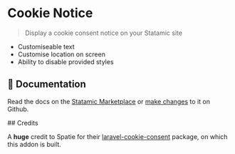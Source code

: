 # Cookie Notice
> Display a cookie consent notice on your Statamic site

* Customiseable text
* Customise location on screen
* Ability to disable provided styles

## 📄 Documentation
Read the docs on the [Statamic Marketplace](https://statamic.com/marketplace/addons/cookie-notice/docs) or [make changes](https://github.com/damcclean/statamic-cookie-notice/blob/master/DOCUMENTATION.md) to it on Github.

## Credits

A **huge** credit to Spatie for their [laravel-cookie-consent](https://github.com/spatie/laravel-cookie-consent) package, on which this addon is built.